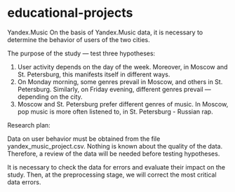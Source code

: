 # educational-projects
Yandex.Music
On the basis of Yandex.Music data, it is necessary to determine the behavior of users of the two cities.

The purpose of the study — test three hypotheses:

1) User activity depends on the day of the week. Moreover, in Moscow and St. Petersburg, this manifests itself in different ways.
2) On Monday morning, some genres prevail in Moscow, and others in St. Petersburg. Similarly, on Friday evening, different genres prevail — depending on the city.
3) Moscow and St. Petersburg prefer different genres of music. In Moscow, pop music is more often listened to, in St. Petersburg - Russian rap.

Research plan:

Data on user behavior must be obtained from the file yandex_music_project.csv. Nothing is known about the quality of the data. Therefore, a review of the data will be needed before testing hypotheses.

It is necessary to check the data for errors and evaluate their impact on the study. Then, at the preprocessing stage, we will correct the most critical data errors.
